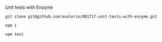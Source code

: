 Unit tests with Enzyme

`git clone git@github.com:msolorio/081717-unit-tests-with-enzyme.git`

`npm i`

`npm test`
